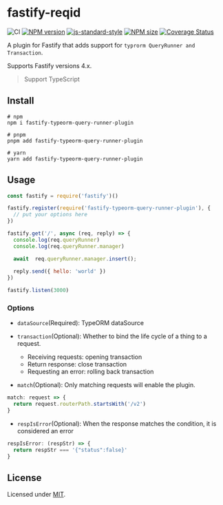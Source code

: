 # fastify-reqid

![CI](https://github.com/BlackHole1/fastify-typeorm-query-runner-plugin/workflows/CI/badge.svg)
[![NPM version](https://img.shields.io/npm/v/fastify-typeorm-query-runner-plugin.svg?style=flat)](https://www.npmjs.com/package/fastify-typeorm-query-runner-plugin)
[![js-standard-style](https://img.shields.io/badge/code%20style-standard-brightgreen.svg?style=flat)](https://standardjs.com/)
[![NPM size](https://img.shields.io/bundlephobia/min/fastify-typeorm-query-runner-plugin)](https://www.npmjs.com/package/fastify-typeorm-query-runner-plugin)
[![Coverage Status](https://coveralls.io/repos/github/BlackHole1/fastify-typeorm-query-runner-plugin/badge.svg?branch=main)](https://coveralls.io/github/BlackHole1/fastify-typeorm-query-runner-plugin?branch=main)

A plugin for Fastify that adds support for `typrorm QueryRunner and Transaction`.

Supports Fastify versions 4.x.

> Support TypeScript

## Install

```shell
# npm
npm i fastify-typeorm-query-runner-plugin

# pnpm
pnpm add fastify-typeorm-query-runner-plugin

# yarn
yarn add fastify-typeorm-query-runner-plugin
```

## Usage

```JavaScript
const fastify = require('fastify')()

fastify.register(require('fastify-typeorm-query-runner-plugin'), {
  // put your options here
})

fastify.get('/', async (req, reply) => {
  console.log(req.queryRunner)
  console.log(req.queryRunner.manager)

  await  req.queryRunner.manager.insert();
  
  reply.send({ hello: 'world' })
})

fastify.listen(3000)
```

### Options

* `dataSource`(Required): TypeORM dataSource

* `transaction`(Optional): Whether to bind the life cycle of a thing to a request.
  - Receiving requests: opening transaction
  - Return response: close transaction
  - Requesting an error: rolling back transaction

* `match`(Optional): Only matching requests will enable the plugin.
```javascript
match: request => {
  return request.routerPath.startsWith('/v2')
}
```

* `respIsError`(Optional): When the response matches the condition, it is considered an error
```javascript
respIsError: (respStr) => {
  return respStr === '{"status":false}'
}
```

## License

Licensed under [MIT](./LICENSE).
